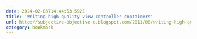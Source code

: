 ```yaml
---
date: 2024-02-03T14:44:53.592Z
title: 'Writing high-quality view controller containers'
url: http://subjective-objective-c.blogspot.com/2011/08/writing-high-quality-view-controller.html
category: bookmark
---
```

